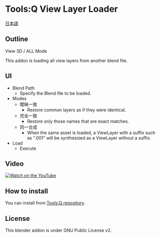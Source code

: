 # Tools:Q View Layer Loader

[日本語](README.md)

## Outline

View 3D / ALL Mode

This addon is loading all view layers from another blend file.

## UI

- Blend Path
  - Specify the Blend file to be loaded.
- Modes
  - 曖昧一致
    - Restore common layers as if they were identical. 
  - 完全一致
    - Restore only those names that are exact matches.
  - 同一合成
    - When the same asset is loaded, a ViewLayer with a suffix such as ".001" will be synthesized as a ViewLayer without a suffix.
- Load
  - Execute

## Video

[![Watch on the YouTube](https://img.youtube.com/vi/gqhgJspHUXs/0.jpg)](https://www.youtube.com/watch?v=gqhgJspHUXs)

## How to install

You can install from [Tools:Q repository](https://github.com/Project-StudioQ/toolsq_common).

## License

This blender addon is under GNU Public License v2.
